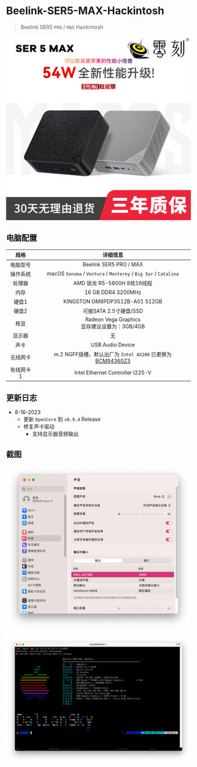 # Beelink-SER5-MAX-Hackintosh
> Beelink SER5 `PRO` / `MAX` Hackintosh

[![UM560XT](./ScreenShots/Beelink-SER5-5800H-MAX.png)](https://item.taobao.com/item.htm?id=730909632878)

## 电脑配置

|   规格    |                           详细信息                           |
| :-------: | :----------------------------------------------------------: |
| 电脑型号  |                    Beelink SER5 PRO / MAX                    |
| 操作系统  | macOS `Sonoma` / `Ventura` /  `Monterey` / `Big Sur` / `Catalina` |
|  处理器   |                 AMD 锐龙 R5-5800H 8核16线程                  |
|   内存    |                      16 GB DDR4 3200MHz                      |
|   硬盘1   |                KINGSTON OM8PDP3512B-A01 512GB                |
|   硬盘2   |                    可接SATA 2.5寸硬盘/SSD                    |
|   核显    |      Radeon Vega Graphics<br />显存建议设置为：3GB/4GB       |
|  显示器   |                              无                              |
|   声卡    |                       USB Audio Device                       |
| 无线网卡  | m.2 NGFF插槽，默认出厂为 `Intel AX200` 已更换为[BCM94360Z3](https://blog.daliansky.net/uploads/WeChatandShop.png) |
| 有线网卡1 |               Intel Ethernet Controller I225-V               |

## 更新日志

- 8-16-2023
  - 更新 `OpenCore` 到 `v0.9.4` Release
  - 修复声卡驱动
    - 支持显示器音频输出

## 截图

![iterm2](./ScreenShots/HDMI-audio.png)

![iterm2](./ScreenShots/Beelink-SER5-MAX-iTerm.png)
